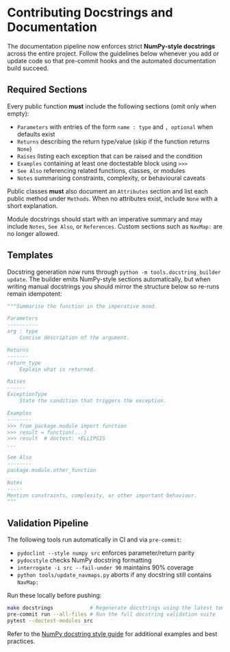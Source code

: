 # Contributing Docstrings and Documentation

The documentation pipeline now enforces strict **NumPy-style docstrings** across the
entire project. Follow the guidelines below whenever you add or update code so that
pre-commit hooks and the automated documentation build succeed.

## Required Sections

Every public function **must** include the following sections (omit only when empty):

- `Parameters` with entries of the form ``name : type`` and `, optional` when defaults exist
- `Returns` describing the return type/value (skip if the function returns `None`)
- `Raises` listing each exception that can be raised and the condition
- `Examples` containing at least one doctestable block using `>>>`
- `See Also` referencing related functions, classes, or modules
- `Notes` summarising constraints, complexity, or behavioural caveats

Public classes **must** also document an `Attributes` section and list each public
method under `Methods`. When no attributes exist, include `None` with a short explanation.

Module docstrings should start with an imperative summary and may include `Notes`,
`See Also`, or `References`. Custom sections such as `NavMap:` are no longer allowed.

## Templates

Docstring generation now runs through `python -m tools.docstring_builder update`.
The builder emits NumPy-style sections automatically, but when writing manual
docstrings you should mirror the structure below so re-runs remain idempotent:

```python
"""Summarise the function in the imperative mood.

Parameters
----------
arg : type
    Concise description of the argument.

Returns
-------
return_type
    Explain what is returned.

Raises
------
ExceptionType
    State the condition that triggers the exception.

Examples
--------
>>> from package.module import function
>>> result = function(...)
>>> result  # doctest: +ELLIPSIS
...

See Also
--------
package.module.other_function

Notes
-----
Mention constraints, complexity, or other important behaviour.
"""
```

## Validation Pipeline

The following tools run automatically in CI and via `pre-commit`:

- `pydoclint --style numpy src` enforces parameter/return parity
- `pydocstyle` checks NumPy docstring formatting
- `interrogate -i src --fail-under 90` maintains 90% coverage
- `python tools/update_navmaps.py` aborts if any docstring still contains `NavMap:`

Run these locally before pushing:

```bash
make docstrings            # Regenerate docstrings using the latest templates
pre-commit run --all-files # Run the full docstring validation suite
pytest --doctest-modules src
```

Refer to the [NumPy docstring style guide](https://numpydoc.readthedocs.io/en/latest/format.html)
for additional examples and best practices.
